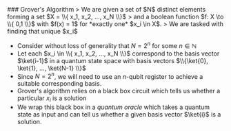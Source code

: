 <section data-markdown>
### Grover's Algorithm
> We are given a set of $N$ distinct elements forming a set $X = \\{ x_1, x_2, ..., x_N \\}$
> and a boolean function $f: X \to \\{ 0,1 \\}$ with $f(x) = 1$ for *exactly one* $x_i \in X$.  
> We are tasked with finding that unique $x_i$

* Consider without loss of generality that $N = 2^n$ for some $n \in \mathbb{N}$
* Let each $x_i \in \\{ x_1, x_2, ..., x_N \\}$ correspond to the basis vector $\ket{i-1}$ in a quantum state space with basis vectors $\\{\ket{0}, \ket{1}, ..., \ket{N-1} \\}$
* Since $N = 2^n$, we will need to use an $n$-qubit register to achieve a suitable corresponding basis.
* Grover's algorithm relies on a black box circuit which tells us whether a particular $x_i$ is a solution
* We wrap this black box in a *quantum oracle* which takes a quantum state as input and can tell us whether a given basis vector $\ket{i}$ is a solution.

</section>
